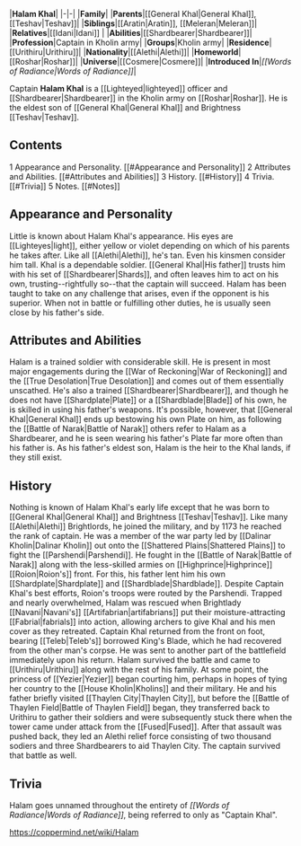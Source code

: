 |**Halam Khal**|
|-|-|
|**Family**|
|**Parents**|[[General Khal\|General Khal]], [[Teshav\|Teshav]]|
|**Siblings**|[[Aratin\|Aratin]], [[Meleran\|Meleran]]|
|**Relatives**|[[Idani\|Idani]] |
|**Abilities**|[[Shardbearer\|Shardbearer]]|
|**Profession**|Captain in Kholin army|
|**Groups**|Kholin army|
|**Residence**|[[Urithiru\|Urithiru]]|
|**Nationality**|[[Alethi\|Alethi]]|
|**Homeworld**|[[Roshar\|Roshar]]|
|**Universe**|[[Cosmere\|Cosmere]]|
|**Introduced In**|*[[Words of Radiance\|Words of Radiance]]*|

Captain **Halam Khal** is a [[Lighteyed\|lighteyed]] officer and [[Shardbearer\|Shardbearer]] in the Kholin army on [[Roshar\|Roshar]]. He is the eldest son of [[General Khal\|General Khal]] and Brightness [[Teshav\|Teshav]].

## Contents

1 Appearance and Personality. [[#Appearance and Personality]] 
2 Attributes and Abilities. [[#Attributes and Abilities]] 
3 History. [[#History]] 
4 Trivia. [[#Trivia]] 
5 Notes. [[#Notes]] 


## Appearance and Personality
Little is known about Halam Khal's appearance. His eyes are [[Lighteyes\|light]], either yellow or violet depending on which of his parents he takes after. Like all [[Alethi\|Alethi]], he's tan. Even his kinsmen consider him tall.
Khal is a dependable soldier. [[General Khal\|His father]] trusts him with his set of [[Shardbearer\|Shards]], and often leaves him to act on his own, trusting--rightfully so--that the captain will succeed. Halam has been taught to take on any challenge that arises, even if the opponent is his superior. When not in battle or fulfilling other duties, he is usually seen close by his father's side.

## Attributes and Abilities
Halam is a trained soldier with considerable skill. He is present in most major engagements during the [[War of Reckoning\|War of Reckoning]] and the [[True Desolation\|True Desolation]] and comes out of them essentially unscathed. He's also a trained [[Shardbearer\|Shardbearer]], and though he does not have [[Shardplate\|Plate]] or a [[Shardblade\|Blade]] of his own, he is skilled in using his father's weapons. It's possible, however, that [[General Khal\|General Khal]] ends up bestowing his own Plate on him, as following the [[Battle of Narak\|Battle of Narak]] others refer to Halam as a Shardbearer, and he is seen wearing his father's Plate far more often than his father is.
As his father's eldest son, Halam is the heir to the Khal lands, if they still exist.

## History
Nothing is known of Halam Khal's early life except that he was born to [[General Khal\|General Khal]] and Brightness [[Teshav\|Teshav]]. Like many [[Alethi\|Alethi]] Brightlords, he joined the military, and by 1173 he reached the rank of captain. He was a member of the war party led by [[Dalinar Kholin\|Dalinar Kholin]] out onto the [[Shattered Plains\|Shattered Plains]] to fight the [[Parshendi\|Parshendi]]. He fought in the [[Battle of Narak\|Battle of Narak]] along with the less-skilled armies on [[Highprince\|Highprince]] [[Roion\|Roion's]] front. For this, his father lent him his own [[Shardplate\|Shardplate]] and [[Shardblade\|Shardblade]].
Despite Captain Khal's best efforts, Roion's troops were routed by the Parshendi. Trapped and nearly overwhelmed, Halam was rescued when Brightlady [[Navani\|Navani's]] [[Artifabrian\|artifabrians]] put their moisture-attracting [[Fabrial\|fabrials]] into action, allowing archers to give Khal and his men cover as they retreated. Captain Khal returned from the front on foot, bearing [[Teleb\|Teleb's]] borrowed King's Blade, which he had recovered from the other man's corpse. He was sent to another part of the battlefield immediately upon his return.
Halam survived the battle and came to [[Urithiru\|Urithiru]] along with the rest of his family. At some point, the princess of [[Yezier\|Yezier]] began courting him, perhaps in hopes of tying her country to the [[House Kholin\|Kholins]] and their military. He and his father briefly visited [[Thaylen City\|Thaylen City]], but before the [[Battle of Thaylen Field\|Battle of Thaylen Field]] began, they transferred back to Urithiru to gather their soldiers and were subsequently stuck there when the tower came under attack from the [[Fused\|Fused]]. After that assault was pushed back, they led an Alethi relief force consisting of two thousand sodiers and three Shardbearers to aid Thaylen City. The captain survived that battle as well.

## Trivia
Halam goes unnamed throughout the entirety of *[[Words of Radiance\|Words of Radiance]]*, being referred to only as "Captain Khal".


https://coppermind.net/wiki/Halam